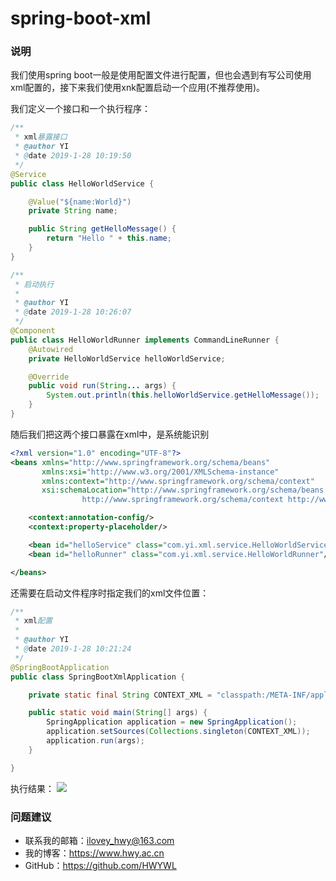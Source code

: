 # spring-boot-xml

### 说明
我们使用spring boot一般是使用配置文件进行配置，但也会遇到有写公司使用xml配置的，接下来我们使用xnk配置启动一个应用(不推荐使用)。

我们定义一个接口和一个执行程序：
```java
/**
 * xml暴露接口
 * @author YI
 * @date 2019-1-28 10:19:50
 */
@Service
public class HelloWorldService {

    @Value("${name:World}")
    private String name;

    public String getHelloMessage() {
        return "Hello " + this.name;
    }
}
```

```java
/**
 * 启动执行
 *
 * @author YI
 * @date 2019-1-28 10:26:07
 */
@Component
public class HelloWorldRunner implements CommandLineRunner {
    @Autowired
    private HelloWorldService helloWorldService;

    @Override
    public void run(String... args) {
        System.out.println(this.helloWorldService.getHelloMessage());
    }
}
```

随后我们把这两个接口暴露在xml中，是系统能识别
```xml
<?xml version="1.0" encoding="UTF-8"?>
<beans xmlns="http://www.springframework.org/schema/beans"
       xmlns:xsi="http://www.w3.org/2001/XMLSchema-instance"
       xmlns:context="http://www.springframework.org/schema/context"
       xsi:schemaLocation="http://www.springframework.org/schema/beans http://www.springframework.org/schema/beans/spring-beans.xsd
				http://www.springframework.org/schema/context http://www.springframework.org/schema/context/spring-context.xsd">

    <context:annotation-config/>
    <context:property-placeholder/>

    <bean id="helloService" class="com.yi.xml.service.HelloWorldService"/>
    <bean id="helloRunner" class="com.yi.xml.service.HelloWorldRunner"/>

</beans>
```

还需要在启动文件程序时指定我们的xml文件位置：
```java
/**
 * xml配置
 *
 * @author YI
 * @date 2019-1-28 10:21:24
 */
@SpringBootApplication
public class SpringBootXmlApplication {

    private static final String CONTEXT_XML = "classpath:/META-INF/application-context.xml";

    public static void main(String[] args) {
        SpringApplication application = new SpringApplication();
        application.setSources(Collections.singleton(CONTEXT_XML));
        application.run(args);
    }

}
```

执行结果：
![](https://i.imgur.com/aIgK235.png)

### 问题建议

- 联系我的邮箱：ilovey_hwy@163.com
- 我的博客：https://www.hwy.ac.cn
- GitHub：https://github.com/HWYWL